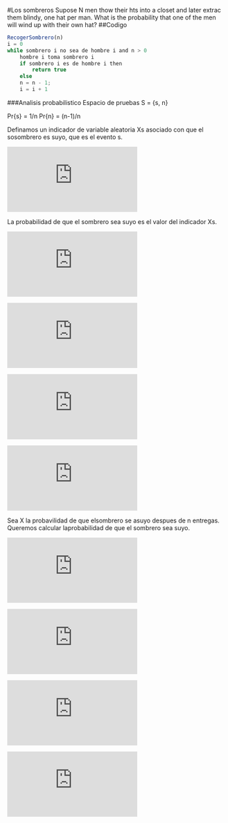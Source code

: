 #Los sombreros
Supose N men thow their hts into a closet and later extrac them blindy, one hat per man. What is the probability that one of the men will wind up with their own hat?
##Codigo
```javascript
RecogerSombrero(n)
i = 0
while sombrero i no sea de hombre i and n > 0
    hombre i toma sombrero i
    if sombrero i es de hombre i then
        return true
    else
    n = n - 1;
    i = i + 1
```
###Analisis probabilistico
Espacio de pruebas S = {s, n}

Pr{s} = 1/n   Pr{n} = (n-1)/n

Definamos un indicador de variable aleatoria Xs asociado con que el sosombrero es suyo, que es el evento s.

![algo](http://latex.codecogs.com/png.latex?X_%7BesSuyo%7D%20%3D%20I%5Cleft%20%5C%7B%20s%20%5Cright%20%5C%7D%3D%20%5Cleft%20%5C%7B%201%20if%20s%2C%200%20if%20n%20%5Cright%20%5C%7D)

La probabilidad de que el sombrero sea suyo es el valor del indicador Xs.

![algo](http://latex.codecogs.com/png.latex?E%5BX_%7Bs%7D%5D%20%3D%20E%5BI%5Cleft%20%5C%7B%20s%20%5Cright%20%5C%7D%5D)

![algo](http://latex.codecogs.com/png.latex?%3D1*Pr%5Cleft%20%5C%7B%20s%20%5Cright%20%5C%7D&plus;0*Pr%5Cleft%20%5C%7B%20n%20%5Cright%20%5C%7D)

![algo](http://latex.codecogs.com/png.latex?%3D%201*%5Cleft%20%28%20%5Cfrac%7B1%7D%7Bn%7D%20%5Cright%20%29&plus;0*%5Cleft%20%28%20%5Cfrac%7Bn-1%7D%7Bn%7D%20%5Cright%20%29)

![algo](http://latex.codecogs.com/png.latex?%3D%20%5Cfrac%7B1%7D%7Bn%7D)

Sea X la probavilidad de que elsombrero se asuyo despues de n entregas.
Queremos calcular laprobabilidad de que el sombrero sea suyo.

![algo](http://latex.codecogs.com/png.latex?E%5BX%5D%3DE%5Cleft%20%5B%20%5Csum_%7Bi%3D1%7D%5E%7Bn%7D%28X_%7Bi%7D%29%20%5Cright%20%5D)

![algo](http://latex.codecogs.com/png.latex?%3D%5Csum_%7Bi%3D1%7D%5E%7Bn%7D%28E%5BX_%7Bi%7D%5D%29)

![algo](http://latex.codecogs.com/png.latex?%3D%5Csum_%7Bi%3D1%7D%5E%7Bn%7D%5Cleft%20%28%20%5Cfrac%7B1%7D%7Bn-i&plus;1%7D%20%5Cright%20%29)

![algo](http://latex.codecogs.com/png.latex?%3D%20%5Cfrac%7B1%7D%7Bn-i-1%7D)